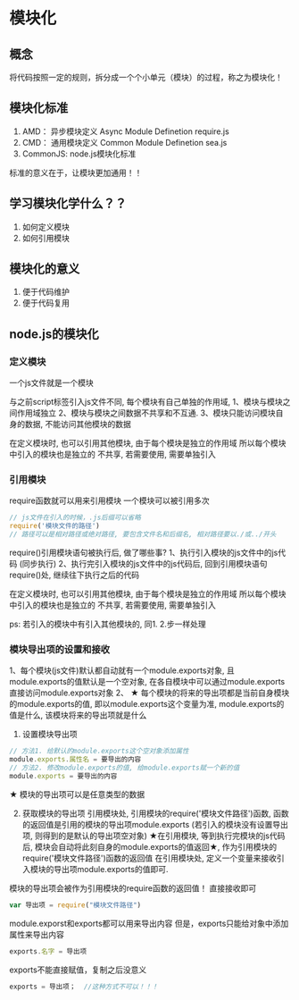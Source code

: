 # 模块化

## 概念
将代码按照一定的规则，拆分成一个个小单元（模块）的过程，称之为模块化！

## 模块化标准
1. AMD： 异步模块定义  Async Module Definetion  require.js
2. CMD： 通用模块定义  Common Module Definetion  sea.js
3. CommonJS: node.js模块化标准

标准的意义在于，让模块更加通用！！

## 学习模块化学什么？？
1. 如何定义模块
2. 如何引用模块

## 模块化的意义
1. 便于代码维护
2. 便于代码复用

## node.js的模块化

### 定义模块
一个js文件就是一个模块

与之前script标签引入js文件不同, 每个模块有自己单独的作用域, 
1、模块与模块之间作用域独立
2、模块与模块之间数据不共享和不互通.
3、模块只能访问模块自身的数据, 不能访问其他模块的数据

在定义模块时, 也可以引用其他模块, 由于每个模块是独立的作用域 所以每个模块中引入的模块也是独立的 不共享, 若需要使用, 需要单独引入

### 引用模块
require函数就可以用来引用模块
一个模块可以被引用多次
```js
// js文件在引入的时候，.js后缀可以省略
require('模块文件的路径')
// 路径可以是相对路径或绝对路径, 要包含文件名和后缀名, 相对路径要以./或../开头
```


require()引用模块语句被执行后, 做了哪些事? 
1、执行引入模块的js文件中的js代码 (同步执行)
2、执行完引入模块的js文件中的js代码后, 回到引用模块语句require()处, 继续往下执行之后的代码

在定义模块时, 也可以引用其他模块, 由于每个模块是独立的作用域 所以每个模块中引入的模块也是独立的 不共享, 若需要使用, 需要单独引入

ps: 若引入的模块中有引入其他模块的, 同1. 2.步一样处理

### 模块导出项的设置和接收

1、每个模块(js文件)默认都自动就有一个module.exports对象, 且module.exports的值默认是一个空对象, 在各自模块中可以通过module.exports直接访问module.exports对象
2、 ★ 每个模块的将来的导出项都是当前自身模块的module.exports的值, 即以module.exports这个变量为准, module.exports的值是什么, 该模块将来的导出项就是什么

1. 设置模块导出项
```js
// 方法1. 给默认的module.exports这个空对象添加属性
module.exports.属性名 = 要导出的内容
// 方法2. 修改module.exports的值, 给module.exports赋一个新的值
module.exports = 要导出的内容
```
★ 模块的导出项可以是任意类型的数据

2. 获取模块的导出项
引用模块处, 引用模块的require('模块文件路径')函数, 函数的返回值是引用的模块的导出项module.exports (若引入的模块没有设置导出项, 则得到的是默认的导出项空对象)
★在引用模块, 等到执行完模块的js代码后, 模块会自动将此刻自身的module.exports的值返回★, 作为引用模块的require('模块文件路径')函数的返回值
在引用模块处, 定义一个变量来接收引入模块的导出项module.exports的值即可.

模块的导出项会被作为引用模块的require函数的返回值！ 直接接收即可
```js
var 导出项 = require("模块文件路径")
```


module.exporst和exports都可以用来导出内容
但是，exports只能给对象中添加属性来导出内容
```js
exports.名字 = 导出项
```
exports不能直接赋值，复制之后没意义
```js
exports = 导出项；  //这种方式不可以！！！
```
